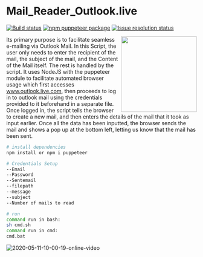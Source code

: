 # Mail_Reader_Outlook.live

[![Build status](https://img.shields.io/travis/com/puppeteer/puppeteer/master.svg)](https://travis-ci.com/puppeteer/puppeteer) [![npm puppeteer package](https://img.shields.io/npm/v/puppeteer.svg)](https://npmjs.org/package/puppeteer) [![Issue resolution status](https://isitmaintained.com/badge/resolution/puppeteer/puppeteer.svg)](https://github.com/puppeteer/puppeteer/issues)


<img src="https://user-images.githubusercontent.com/10379601/29446482-04f7036a-841f-11e7-9872-91d1fc2ea683.png" height="200" align="right">

Its primary purpose is to facilitate seamless e-mailing via Outlook Mail. In this Script, the user only needs to enter the recipient of the mail, the subject of the mail, and the Content of the Mail itself. The rest is handled by the script. It uses NodeJS with the puppeteer module to facilitate automated browser usage which first accesses www.outlook.live.com, then proceeds to log in to outlook mail using the credentials provided to it beforehand in a separate file. Once logged in, the script tells the browser to create a new mail, and then enters the details of the mail that it took as input earlier. Once all the data has been inputted, the browser sends the mail and shows a pop up at the bottom left, letting us know that the mail has been sent.

``` bash
# install dependencies
npm install or npm i puppeteer

# Credentials Setup
--Email
--Password
--Sentemail
--filepath
--message
--subject
--Number of mails to read

# run
command run in bash:
sh cmd.sh
command run in cmd:
cmd.bat

```

![2020-05-11-10-00-19-online-video](https://user-images.githubusercontent.com/31733809/81665577-7e98c800-945e-11ea-9570-a2be34f90e9d.gif)
